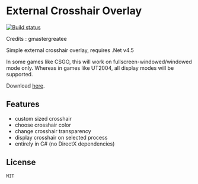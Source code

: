 # External Crosshair Overlay

[![Build status](https://ci.appveyor.com/api/projects/status/3d1t03v8dpuncpi0?svg=true)](https://ci.appveyor.com/project/gmastergreatee/externalcrosshairoverlay)

Credits : gmastergreatee

Simple external crosshair overlay, requires .Net v4.5

In some games like CSGO, this will work on fullscreen-windowed/windowed mode only.
Whereas in games like UT2004, all display modes will be supported.

Download [here](https://ci.appveyor.com/project/gmastergreatee/externalcrosshairoverlay/builds/17026293/artifacts).

## Features

- custom sized crosshair
- choose crosshair color
- change crosshair transparency
- display crosshair on selected process
- entirely in C# (no DirectX dependencies)

## License
    MIT
